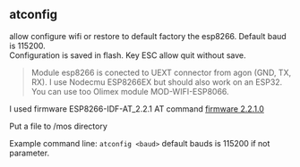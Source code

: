 ## atconfig

allow configure wifi or restore to default factory the esp8266. Default baud is 115200.  
Configuration is saved in flash. Key ESC allow quit without save. 

>Module esp8266 is conected to UEXT connector from agon (GND, TX, RX). I use Nodecmu ESP8266EX but should also work on an ESP32.  
You can use too Olimex module MOD-WIFI-ESP8066.

I used firmware ESP8266-IDF-AT_2.2.1 AT command [firmware 2.2.1.0](https://docs.espressif.com/projects/esp-at/en/release-v2.2.0.0_esp8266/AT_Binary_Lists/ESP8266_AT_binaries.html)  

Put a file to /mos directory

Example command line: `atconfig <baud>` default bauds is 115200 if not parameter.
